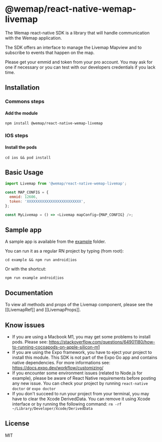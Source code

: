 # @wemap/react-native-wemap-livemap

The Wemap react-native SDK is a library that will handle communication with the Wemap application.

The SDK offers an interface to manage the Livemap Mapview and to subscribe to events that happen on the map.

Please get your emmid and token from your pro account. You may ask for one if necessary or you can test with our developers credentials if you lack time.

## Installation

### Commons steps

#### Add the module

```
npm install @wemap/react-native-wemap-livemap
```

### IOS steps

#### Install the pods

```
cd ios && pod install
```

## Basic Usage

```js
import Livemap from '@wemap/react-native-wemap-livemap';

const MAP_CONFIG = {
  emmid: 12606,
  token: 'XXXXXXXXXXXXXXXXXXXXXXXXX',
};

const MyLivemap = () => <Livemap mapConfig={MAP_CONFIG} />;
```

## Sample app

A sample app is available from the [example](https://github.com/wemap/react-native-wemap-livemap/tree/master/example) folder.

You can run it as a regular RN project by typing (from root):

```
cd example && npm run android|ios
```

Or with the shortcut:

```
npm run example android|ios
```

## Documentation

To view all methods and props of the Livemap component, please see the [[LivemapRef]] and [[LivemapProps]].

## Know issues

- If you are using a Macbook M1, you may get some problems to install pods. Please see: https://stackoverflow.com/questions/64901180/how-to-running-cocoapods-on-apple-silicon-m1
- If you are using the Expo framework, you have to eject your project to install this module. This SDK is not part of the Expo Go app and contains native dependencies. For more informations see: https://docs.expo.dev/workflow/customizing/
- If you encounter some environment issues (related to Node.js for example), please be aware of React Native requirements before posting any new issue. You can check your project by running `react-native doctor` or `expo doctor`
- If you don't succeed to run your project from your terminal, you may have to clear the Xcode DerivedData. You can remove it using Xcode interface or by running the following command: `rm -rf ~/Library/Developer/Xcode/DerivedData`

## License

MIT
